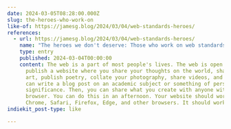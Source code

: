 ```yaml
---
date: 2024-03-05T08:28:00.000Z
slug: the-heroes-who-work-on
like-of: https://jamesg.blog/2024/03/04/web-standards-heroes/
references:
  - url: https://jamesg.blog/2024/03/04/web-standards-heroes/
    name: "The heroes we don't deserve: Those who work on web standards"
    type: entry
    published: 2024-03-04T00:00:00
    content: The web is a part of most people's lives. The web is open. You can
      publish a website where you share your thoughts on the world, share your
      art, publish poetry, collate your photography, share videos, and more. You
      can write a blog post on an academic subject or something of personal
      significance. Then, you can share what you create with anyone with a web
      browser. You can do this in an afternoon. Your website should work on
      Chrome, Safari, Firefox, Edge, and other browsers. It should work across…
indiekit_post-type: like

---
```



